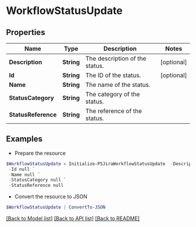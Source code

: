 # WorkflowStatusUpdate
## Properties

Name | Type | Description | Notes
------------ | ------------- | ------------- | -------------
**Description** | **String** | The description of the status. | [optional] 
**Id** | **String** | The ID of the status. | [optional] 
**Name** | **String** | The name of the status. | 
**StatusCategory** | **String** | The category of the status. | 
**StatusReference** | **String** | The reference of the status. | 

## Examples

- Prepare the resource
```powershell
$WorkflowStatusUpdate = Initialize-PSJiraWorkflowStatusUpdate  -Description null `
 -Id null `
 -Name null `
 -StatusCategory null `
 -StatusReference null
```

- Convert the resource to JSON
```powershell
$WorkflowStatusUpdate | ConvertTo-JSON
```

[[Back to Model list]](../README.md#documentation-for-models) [[Back to API list]](../README.md#documentation-for-api-endpoints) [[Back to README]](../README.md)

